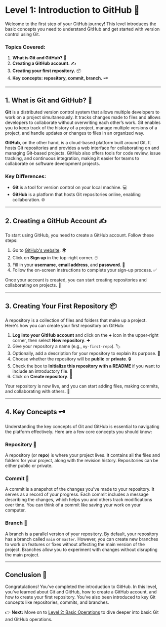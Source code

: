 # **Level 1: Introduction to GitHub** 🚀

Welcome to the first step of your GitHub journey! This level introduces the basic concepts you need to understand GitHub and get started with version control using Git.

### **Topics Covered:**
1. **What is Git and GitHub?** 🤔
2. **Creating a GitHub account.** ✍️
3. **Creating your first repository.** 📦
4. **Key concepts: repository, commit, branch.** 🗝️

---

## **1. What is Git and GitHub?** 🤔

**Git** is a distributed version control system that allows multiple developers to work on a project simultaneously. It tracks changes made to files and allows developers to collaborate without overwriting each other’s work. Git enables you to keep track of the history of a project, manage multiple versions of a project, and handle updates or changes to files in an organized way.

**GitHub**, on the other hand, is a cloud-based platform built around Git. It hosts Git repositories and provides a web interface for collaborating on and managing Git-based projects. GitHub also offers tools for code review, issue tracking, and continuous integration, making it easier for teams to collaborate on software development projects.

### Key Differences:
- **Git** is a tool for version control on your local machine. 💻
- **GitHub** is a platform that hosts Git repositories online, enabling collaboration. 🌐

---

## **2. Creating a GitHub Account** ✍️

To start using GitHub, you need to create a GitHub account. Follow these steps:

1. Go to [GitHub's website](https://github.com). 🌍
2. Click on **Sign up** in the top-right corner. 🖱️
3. Fill in your **username**, **email address**, and **password**. 📝
4. Follow the on-screen instructions to complete your sign-up process. ✅

Once your account is created, you can start creating repositories and collaborating on projects. 🎉

---

## **3. Creating Your First Repository** 📦

A repository is a collection of files and folders that make up a project. Here's how you can create your first repository on GitHub:

1. **Log into your GitHub account** and click on the **+** icon in the upper-right corner, then select **New repository**. ➕
2. Give your repository a name (e.g., `my-first-repo`). 🏷️
3. Optionally, add a description for your repository to explain its purpose. 💬
4. Choose whether the repository will be **public** or **private**. 🔒
5. Check the box to **Initialize this repository with a README** if you want to include an introductory file. 📄
6. Click on **Create repository**. 🎯

Your repository is now live, and you can start adding files, making commits, and collaborating with others. 🎉

---

## **4. Key Concepts** 🗝️

Understanding the key concepts of Git and GitHub is essential to navigating the platform effectively. Here are a few core concepts you should know:

### **Repository** 📂
A repository (or **repo**) is where your project lives. It contains all the files and folders for your project, along with the revision history. Repositories can be either public or private.

### **Commit** 💾
A commit is a snapshot of the changes you've made to your repository. It serves as a record of your progress. Each commit includes a message describing the changes, which helps you and others track modifications over time. You can think of a commit like saving your work on your computer.

### **Branch** 🌿
A branch is a parallel version of your repository. By default, your repository has a branch called `main` or `master`. However, you can create new branches to work on features or fixes without affecting the main version of the project. Branches allow you to experiment with changes without disrupting the main project.

---

## **Conclusion** 🎉

Congratulations! You've completed the introduction to GitHub. In this level, you've learned about Git and GitHub, how to create a GitHub account, and how to create your first repository. You've also been introduced to key Git concepts like repositories, commits, and branches.

👉 **Next:** Move on to [Level 2: Basic Operations](../Level-2_Basic-Operations/README.md) to dive deeper into basic Git and GitHub operations. 
